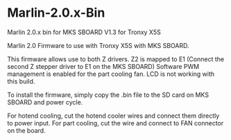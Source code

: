 # Marlin-2.0.x-Bin
Marlin 2.0.x bin for MKS SBOARD V1.3 for Tronxy X5S

Marlin 2.0 Firmware to use with Tronxy X5S with MKS SBOARD.

This firmware allows use to both Z drivers.
Z2 is mapped to E1 (Connect the second Z stepper driver to E1 on the MKS SBOARD)
Software PWM management is enabled for the part cooling fan.
LCD is not working with this build.

To install the firmware, simply copy the .bin file to the SD card on MKS SBOARD and power cycle.

For hotend cooling, cut the hotend cooler wires and connect them directly to power input.
For part cooling, cut the wire and connect to FAN connector on the board.


